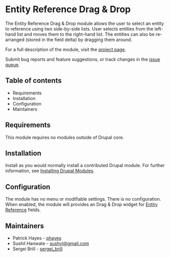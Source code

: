 # Entity Reference Drag & Drop

The Entity Reference Drag & Drop module allows the user to select
an entity to reference using two side-by-side lists. User selects
entities from the left-hand list and moves them to the right-hand
list. The entities can also be re-arranged (stored in the field
delta) by dragging them around.

For a full description of the module, visit the
[project page](https://www.drupal.org/project/entityreference_dragdrop).

Submit bug reports and feature suggestions, or track changes in the
[issue queue](https://www.drupal.org/project/issues/entityreference_dragdrop).


## Table of contents

- Requirements
- Installation
- Configuration
- Maintainers


## Requirements

This module requires no modules outside of Drupal core.


## Installation

Install as you would normally install a contributed Drupal module. For further
information, see
[Installing Drupal Modules](https://www.drupal.org/docs/extending-drupal/installing-drupal-modules).


## Configuration

The module has no menu or modifiable settings. There is no configuration. When
enabled, the module will provides an Drag & Drop widget for [Entity Reference](https://www.drupal.org/project/entityreference) fields.


## Maintainers

- Patrick Hayes - [phayes](https://www.drupal.org/u/phayes)
- Sushil Hanwate - [sushyl@gmail.com](https://www.drupal.org/u/sushylgmailcom)
- Sergei Brill - [sergei_brill](https://www.drupal.org/u/sergei_brill)
